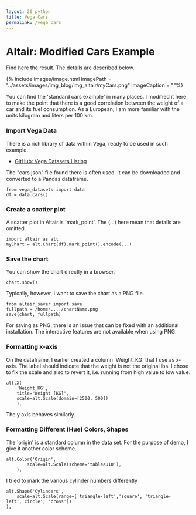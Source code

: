 ```yaml
---
layout: 20_python
title: Vega Cars
permalink: /vega_cars
---
```


# Altair: Modified Cars Example

Find here the result. The details are described below.

{% include images/image.html imagePath = "../assets/images/img_blog/img_altair/myCars.png" imageCaption =  ""%}

You can find the 'standard cars example' in many places. I modified it here to make the point that there is a good correlation between the weight of a car and its fuel consumption. As a European, I am more familiar with the units kilogram and liters per 100 km. 


### Import Vega Data

There is a rich library of data within Vega, ready to be used in such example.
- [GitHub: Vega Datasets Listing](https://github.com/vega/vega-datasets/tree/next/data)

 The "cars.json" file found there is often used.
 It can be downloaded and converted to a Pandas dataframe.

>
    from vega_datasets import data
    df = data.cars()


### Create a scatter plot

A scatter plot in Altair is 'mark_point'. The (...) here mean that details are omitted.

>
    import altair as alt
    myChart = alt.Chart(df).mark_point().encode(...)

### Save the chart

You can show the chart directly in a browser.
>
    chart.show()

Typically, however, I want to save the chart as a PNG file.

>
    from altair_saver import save
    fullpath = /home/..../chartName.png
    save(chart, fullpath)


For saving as PNG, there is an issue that can be fixed with an additional installation.
The interactive features are not available when using PNG.


### Formatting x-axis

On the dataframe, I earlier created a column 'Weight_KG' that I use as x-axis.
The label should indicate that the weight is not the original lbs. 
I chose to fix the scale and also to revert it, i.e. running from high value to low value.

>
    alt.X(
        'Weight_KG', 
        title="Weight [KG]", 
        scale=alt.Scale(domain=[2500, 500])
        ),

The y axis behaves similarly.

### Formatting Different (Hue) Colors, Shapes

The 'origin' is a standard column in the data set. For the purpose of demo, I give it another color scheme.

>
    alt.Color('Origin',
            scale=alt.Scale(scheme='tableau10'),   
        ),

I tried to mark the various cylinder numbers differently

>
    alt.Shape('Cylinders', 
        scale=alt.Scale(range=['triangle-left','square', 'triangle-left','circle', 'cross'])
    ),
